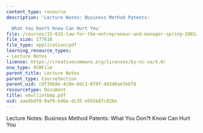 ```yaml
---
content_type: resource
description: 'Lecture Notes: Business Method Patents:

  What You Don?t Know Can Hurt You'
file: /courses/15-615-law-for-the-entrepreneur-and-manager-spring-2003/aae6bdf09af6b46edc35e5b5b87c02be_xmullintbmp.pdf
file_size: 177618
file_type: application/pdf
learning_resource_types:
- Lecture Notes
license: https://creativecommons.org/licenses/by-nc-sa/4.0/
ocw_type: OCWFile
parent_title: Lecture Notes
parent_type: CourseSection
parent_uid: c8f39b8e-4c0e-8dc1-079f-dd3d6ae7ebf8
resourcetype: Document
title: xmullintbmp.pdf
uid: aae6bdf0-9af6-b46e-dc35-e5b5b87c02be
---
```

Lecture Notes: Business Method Patents:
What You Don?t Know Can Hurt You
